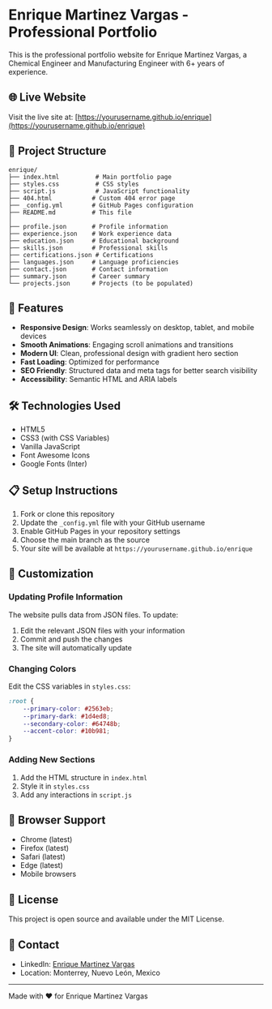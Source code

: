 # Enrique Martinez Vargas - Professional Portfolio

This is the professional portfolio website for Enrique Martinez Vargas, a Chemical Engineer and Manufacturing Engineer with 6+ years of experience.

## 🌐 Live Website

Visit the live site at: [https://yourusername.github.io/enrique](https://yourusername.github.io/enrique)

## 📁 Project Structure

```
enrique/
├── index.html          # Main portfolio page
├── styles.css          # CSS styles
├── script.js           # JavaScript functionality
├── 404.html           # Custom 404 error page
├── _config.yml        # GitHub Pages configuration
├── README.md          # This file
│
├── profile.json       # Profile information
├── experience.json    # Work experience data
├── education.json     # Educational background
├── skills.json        # Professional skills
├── certifications.json # Certifications
├── languages.json     # Language proficiencies
├── contact.json       # Contact information
├── summary.json       # Career summary
└── projects.json      # Projects (to be populated)
```

## 🚀 Features

- **Responsive Design**: Works seamlessly on desktop, tablet, and mobile devices
- **Smooth Animations**: Engaging scroll animations and transitions
- **Modern UI**: Clean, professional design with gradient hero section
- **Fast Loading**: Optimized for performance
- **SEO Friendly**: Structured data and meta tags for better search visibility
- **Accessibility**: Semantic HTML and ARIA labels

## 🛠️ Technologies Used

- HTML5
- CSS3 (with CSS Variables)
- Vanilla JavaScript
- Font Awesome Icons
- Google Fonts (Inter)

## 📋 Setup Instructions

1. Fork or clone this repository
2. Update the `_config.yml` file with your GitHub username
3. Enable GitHub Pages in your repository settings
4. Choose the main branch as the source
5. Your site will be available at `https://yourusername.github.io/enrique`

## 🎨 Customization

### Updating Profile Information

The website pulls data from JSON files. To update:

1. Edit the relevant JSON files with your information
2. Commit and push the changes
3. The site will automatically update

### Changing Colors

Edit the CSS variables in `styles.css`:

```css
:root {
    --primary-color: #2563eb;
    --primary-dark: #1d4ed8;
    --secondary-color: #64748b;
    --accent-color: #10b981;
}
```

### Adding New Sections

1. Add the HTML structure in `index.html`
2. Style it in `styles.css`
3. Add any interactions in `script.js`

## 📱 Browser Support

- Chrome (latest)
- Firefox (latest)
- Safari (latest)
- Edge (latest)
- Mobile browsers

## 📄 License

This project is open source and available under the MIT License.

## 👤 Contact

- LinkedIn: [Enrique Martinez Vargas](https://www.linkedin.com/in/enrique-martinez-vargas-298129195/)
- Location: Monterrey, Nuevo León, Mexico

---

Made with ❤️ for Enrique Martinez Vargas